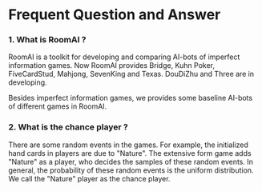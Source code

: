 # Frequent Question and Answer

### 1. What is RoomAI ?

RoomAI is a toolkit for developing and comparing AI-bots of imperfect information games.
Now RoomAI provides Bridge, Kuhn Poker, FiveCardStud, Mahjong, SevenKing and Texas. DouDiZhu and Three are in developing.

Besides imperfect information games, we provides some baseline AI-bots of different games in RoomAI.


### 2. What is the chance player ?
 
There are some random events in the games. For example, the initialized hand cards in players are due to "Nature". The extensive form game adds "Nature" as a player, who decides the samples of these random events. In general, the probability of these random events is the uniform distribution. 
 We call the "Nature" player as the chance player. 

